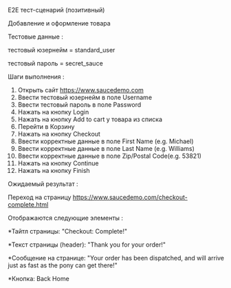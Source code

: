 E2E тест-сценарий (позитивный)

Добавление и оформление товара

Тестовые данные :

тестовый юзернейм = standard_user

тестовый пароль = secret_sauce

Шаги выполнения :

1. Открыть сайт https://www.saucedemo.com
2. Ввести тестовый юзернейм в поле Username
3. Ввести тестовый пароль в поле Password
4. Нажать на кнопку Login
5. Нажать на кнопку Add to cart у товара из списка
6. Перейти в Корзину
7. Нажать на кнопку Checkout
8. Ввести корректные данные в поле First Name (e.g. Michael)
9. Ввести корректные данные в поле Last Name (e.g. Williams)
10. Ввести корректные данные в поле Zip/Postal Code(e.g. 53821)
11. Нажать на кнопку Continue
12. Нажать на кнопку Finish

Ожидаемый результат :

Переход на страницу https://www.saucedemo.com/checkout-complete.html

Отображаются следующие элементы :

*Тайтл страницы: "Checkout: Complete!"

*Текст страницы (header): "Thank you for your order!"

*Сообщение на странице: "Your order has been dispatched, and will arrive just as fast as the pony can get there!"

*Кнопка: Back Home